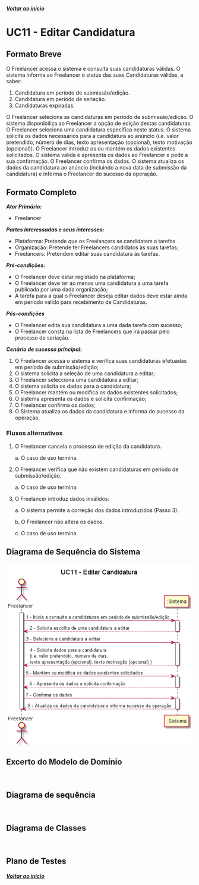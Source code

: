 ##### [Voltar ao início](https://github.com/blestonbandeiraUPSKILL/upskill_java1_labprg_grupo2/tree/main/README.md)

# UC11 - Editar Candidatura


## Formato Breve

O Freelancer acessa o sistema e consulta suas candidaturas válidas. O sistema informa ao 
Freelancer o status das suas Candidaturas válidas, a saber: 
1. Candidatura em período de submissão/edição.
2. Candidatura em período de seriação.
3. Candidaturas expiradas.

O Freelancer seleciona as candidaturas em período de submissão/edição. O sistema disponibiliza
ao Freelancer a opção de edição destas candidaturas. O Freelancer seleciona uma candidatura 
específica neste status. O sistema solicita os dados necessários para a candidatura ao anúncio 
(i.e. valor pretendido, número de dias, texto apresentação (opcional), texto motivação (opcional)). 
O Freelancer introduz os ou mantém os dados existentes solicitados. O sistema valida e apresenta os 
dados ao Freelancer e pede a sua confirmação. O Freelancer confirma os dados. O sistema atualiza os 
dados da candidatura ao anúncio (incluindo a nova data de submissão da candidatura)  e informa o 
Freelancer do sucesso da operação.

## Formato Completo

**_Ator Primário:_**

- Freelancer

**_Partes interessadas e seus interesses:_**

- Plataforma: Pretende que os Freelancers se candidatem a tarefas
- Organização: Pretende ter Freelancers candidatos às suas tarefas;
- Freelancers: Pretendem editar suas candidatura às tarefas.

**_Pré-condições:_**

- O Freelancer deve estar registado na plataforma;
- O Freelancer deve ter ao menos uma candidatura a uma tarefa publicada por uma dada organização;
- A tarefa para a qual o Freelancer deseja editar dados deve estar ainda em período válido para recebimento de Candidaturas.

**_Pós-condições_**

- O Freelancer edita sua candidatura a uma dada tarefa com sucesso;
- O Freelancer consta na lista de Freelancers que irá passar pelo processo de seriação.

**_Cenário de sucesso principal:_**

1. O Freelancer acessa o sistema e verifica suas candidaturas efetuadas em período de submissão/edição;
2. O sistema solicita a seleção de uma candidatura a editar;
3. O Freelancer selecciona uma candidatura a editar;
4. O sistema solicita os dados para a candidatura; 
5. O Freelancer mantém ou modifica os dados existentes solicitados;
6. O sistema apresenta os dados e solicita confirmação;
7. O Freelancer confirma os dados;
8. O Sistema atualiza os dados da candidatura e informa do sucesso da operação.

### Fluxos alternativos

1. O Freelancer cancela o processo de edição da candidatura. 

    a. O caso de uso termina.
2. O Freelancer verifica que não existem candidaturas em período de submissão/edição. 

    a. O caso de uso termina.
3. O Freelancer introduz dados inválidos:    

    a. O sistema permite a correção dos dados introduzidos (Passo 3).

    b. O Freelancer não altera os dados. 

    c. O caso de uso termina.

## Diagrama de Sequência do Sistema
![UC11_Editar_Candidatura.png](https://github.com/blestonbandeiraUPSKILL/upskill_java1_labprg_grupo2/blob/main/Documenta%C3%A7%C3%A3o/Sprint%204/UC11_Editar_Candidatura/UC11_Editar_Candidatura.png)

## Excerto do Modelo de Domínio
![]()

## Diagrama de sequência <br/>
![]()

## Diagrama de Classes <br/>
![]()

## Plano de Testes <br/>
[]()

##### [Voltar ao início](https://github.com/blestonbandeiraUPSKILL/upskill_java1_labprg_grupo2/tree/main/README.md)